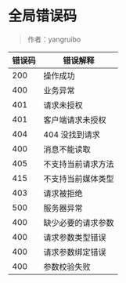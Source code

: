 # 全局错误码

> 作者：yangruibo

| 错误码  | 错误解释  |
| ------------ | ------------ |
|  200 |  操作成功 |
|  400 | 业务异常  |
|  401 | 请求未授权  |
|  401 | 客户端请求未授权  |
|  404 | 404 没找到请求  |
|  400 | 消息不能读取  |
|  405 | 不支持当前请求方法  |
|  415 | 不支持当前媒体类型  |
|  403 | 请求被拒绝  |
|  500 | 服务器异常  |
|  400 | 缺少必要的请求参数  |
|  400 | 请求参数类型错误  |
|  400 | 请求参数绑定错误  |
|  400 | 参数校验失败  |